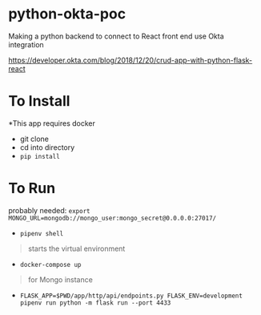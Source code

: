 # python-okta-poc

Making a python backend to connect to React front end use Okta integration

https://developer.okta.com/blog/2018/12/20/crud-app-with-python-flask-react

# To Install

\*This app requires docker
 - git clone
 - cd into directory
 - `pip install`


# To Run

probably needed: `export MONGO_URL=mongodb://mongo_user:mongo_secret@0.0.0.0:27017/`

 - `pipenv shell`
 >starts the virtual environment
 - `docker-compose up`
 >for Mongo instance
 - `FLASK_APP=$PWD/app/http/api/endpoints.py FLASK_ENV=development pipenv run python -m flask run --port 4433`